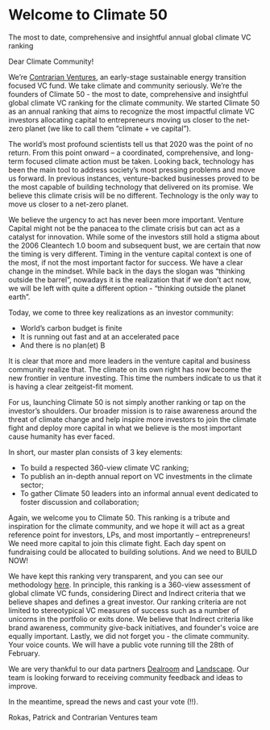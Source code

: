 # Welcome to Climate 50
The most to date, comprehensive and insightful annual global climate VC ranking
 
Dear Climate Community!
 
We’re [Contrarian Ventures](https://cventures.vc), an early-stage sustainable energy transition focused VC fund. We take climate and community seriously. We’re the founders of Climate 50 - the most to date, comprehensive and insightful global climate VC ranking for the climate community. We started Climate 50 as an annual ranking that aims to recognize the most impactful climate VC investors allocating capital to entrepreneurs moving us closer to the net-zero planet (we like to call them “climate + ve capital”).
 
The world’s most profound scientists tell us that 2020 was the point of no return. From this point onward – a coordinated, comprehensive, and long-term focused climate action must be taken. Looking back, technology has been the main tool to address society’s most pressing problems and move us forward. In previous instances, venture-backed businesses proved to be the most capable of building technology that delivered on its promise. We believe this climate crisis will be no different. Technology is the only way to move us closer to a net-zero planet.
 
We believe the urgency to act has never been more important. Venture Capital might not be the panacea to the climate crisis but can act as a catalyst for innovation. While some of the investors still hold a stigma about the 2006 Cleantech 1.0 boom and subsequent bust, we are certain that now the timing is very different. Timing in the venture capital context is one of the most, if not the most important factor for success. We have a clear change in the mindset. While back in the days the slogan was “thinking outside the barrel”, nowadays it is the realization that if we don’t act now, we will be left with quite a different option - “thinking outside the planet earth”.
 
Today, we come to three key realizations as an investor community:
- World’s carbon budget is finite 
- It is running out fast and at an accelerated pace 
- And there is no plan(et) B 

It is clear that more and more leaders in the venture capital and business community realize that. The climate on its own right has now become the new frontier in venture investing. This time the numbers indicate to us that it is having a clear zeitgeist-fit moment.
 
For us, launching Climate 50 is not simply another ranking or tap on the investor’s shoulders. Our broader mission is to raise awareness around the threat of climate change and help inspire more investors to join the climate fight and deploy more capital in what we believe is the most important cause humanity has ever faced.
 
In short, our master plan consists of 3 key elements:
- To build a respected 360-view climate VC ranking;
- To publish an in-depth annual report on VC investments in the climate sector;
- To gather Climate 50 leaders into an informal annual event dedicated to foster discussion and collaboration;
 
Again, we welcome you to Climate 50. This ranking is a tribute and inspiration for the climate community, and we hope it will act as a great reference point for investors, LPs, and most importantly – entrepreneurs! We need more capital to join this climate fight. Each day spent on fundraising could be allocated to building solutions. And we need to BUILD NOW!
 
We have kept this ranking very transparent, and you can see our methodology [here](/1%20-%20Methodology.md). In principle, this ranking is a 360-view assessment of global climate VC funds, considering Direct and Indirect criteria that we believe shapes and defines a great investor. Our ranking criteria are not limited to stereotypical VC measures of success such as a number of unicorns in the portfolio or exits done. We believe that Indirect criteria like brand awareness, community give-back initiatives, and founder's voice are equally important. Lastly, we did not forget you - the climate community. Your voice counts. We will have a public vote running till the 28th of February.
 
We are very thankful to our data partners [Dealroom](https://dealroom.co) and [Landscape](https://landscape.ventures/investors). Our team is looking forward to receiving community feedback and ideas to improve.
 
In the meantime, spread the news and cast your vote (!!).

Rokas, Patrick and Contrarian Ventures team
